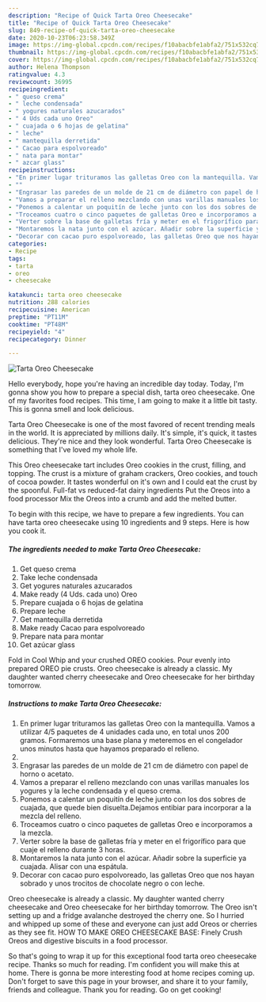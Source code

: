```yaml
---
description: "Recipe of Quick Tarta Oreo Cheesecake"
title: "Recipe of Quick Tarta Oreo Cheesecake"
slug: 849-recipe-of-quick-tarta-oreo-cheesecake
date: 2020-10-23T06:23:58.349Z
image: https://img-global.cpcdn.com/recipes/f10abacbfe1abfa2/751x532cq70/tarta-oreo-cheesecake-foto-principal.jpg
thumbnail: https://img-global.cpcdn.com/recipes/f10abacbfe1abfa2/751x532cq70/tarta-oreo-cheesecake-foto-principal.jpg
cover: https://img-global.cpcdn.com/recipes/f10abacbfe1abfa2/751x532cq70/tarta-oreo-cheesecake-foto-principal.jpg
author: Helena Thompson
ratingvalue: 4.3
reviewcount: 36995
recipeingredient:
- " queso crema"
- " leche condensada"
- " yogures naturales azucarados"
- " 4 Uds cada uno Oreo"
- " cuajada o 6 hojas de gelatina"
- " leche"
- " mantequilla derretida"
- " Cacao para espolvoreado"
- " nata para montar"
- " azcar glass"
recipeinstructions:
- "En primer lugar trituramos las galletas Oreo con la mantequilla. Vamos a utilizar 4/5 paquetes de 4 unidades cada uno, en total unos 200 gramos. Formaremos una base plana y meteremos en el congelador unos minutos hasta que hayamos preparado el relleno."
- ""
- "Engrasar las paredes de un molde de 21 cm de diámetro con papel de horno o acetato."
- "Vamos a preparar el relleno mezclando con unas varillas manuales los yogures y la leche condensada y el queso crema."
- "Ponemos a calentar un poquitín de leche junto con los dos sobres de cuajada, que quede bien disuelta.Dejamos entibiar para incorporar a la mezcla del relleno."
- "Troceamos cuatro o cinco paquetes de galletas Oreo e incorporamos a la mezcla."
- "Verter sobre la base de galletas fría y meter en el frigorífico para que cuaje el relleno durante 3 horas."
- "Montaremos la nata junto con el azúcar. Añadir sobre la superficie ya cuajada. Alisar con una espátula."
- "Decorar con cacao puro espolvoreado, las galletas Oreo que nos hayan sobrado y unos trocitos de chocolate negro o con leche."
categories:
- Recipe
tags:
- tarta
- oreo
- cheesecake

katakunci: tarta oreo cheesecake 
nutrition: 288 calories
recipecuisine: American
preptime: "PT11M"
cooktime: "PT48M"
recipeyield: "4"
recipecategory: Dinner

---
```



![Tarta Oreo Cheesecake](https://img-global.cpcdn.com/recipes/f10abacbfe1abfa2/751x532cq70/tarta-oreo-cheesecake-foto-principal.jpg)

Hello everybody, hope you're having an incredible day today. Today, I'm gonna show you how to prepare a special dish, tarta oreo cheesecake. One of my favorites food recipes. This time, I am going to make it a little bit tasty. This is gonna smell and look delicious.

Tarta Oreo Cheesecake is one of the most favored of recent trending meals in the world. It is appreciated by millions daily. It's simple, it's quick, it tastes delicious. They're nice and they look wonderful. Tarta Oreo Cheesecake is something that I've loved my whole life.

This Oreo cheesecake tart includes Oreo cookies in the crust, filling, and topping. The crust is a mixture of graham crackers, Oreo cookies, and touch of cocoa powder. It tastes wonderful on it&#39;s own and I could eat the crust by the spoonful. Full-fat vs reduced-fat dairy ingredients Put the Oreos into a food processor Mix the Oreos into a crumb and add the melted butter.


To begin with this recipe, we have to prepare a few ingredients. You can have tarta oreo cheesecake using 10 ingredients and 9 steps. Here is how you cook it.

<!--inarticleads1-->

##### The ingredients needed to make Tarta Oreo Cheesecake:

1. Get  queso crema
1. Take  leche condensada
1. Get  yogures naturales azucarados
1. Make ready  (4 Uds. cada uno) Oreo
1. Prepare  cuajada o 6 hojas de gelatina
1. Prepare  leche
1. Get  mantequilla derretida
1. Make ready  Cacao para espolvoreado
1. Prepare  nata para montar
1. Get  azúcar glass


Fold in Cool Whip and your crushed OREO cookies. Pour evenly into prepared OREO pie crusts. Oreo cheesecake is already a classic. My daughter wanted cherry cheesecake and Oreo cheesecake for her birthday tomorrow. 

<!--inarticleads2-->

##### Instructions to make Tarta Oreo Cheesecake:

1. En primer lugar trituramos las galletas Oreo con la mantequilla. Vamos a utilizar 4/5 paquetes de 4 unidades cada uno, en total unos 200 gramos. Formaremos una base plana y meteremos en el congelador unos minutos hasta que hayamos preparado el relleno.
1. 
1. Engrasar las paredes de un molde de 21 cm de diámetro con papel de horno o acetato.
1. Vamos a preparar el relleno mezclando con unas varillas manuales los yogures y la leche condensada y el queso crema.
1. Ponemos a calentar un poquitín de leche junto con los dos sobres de cuajada, que quede bien disuelta.Dejamos entibiar para incorporar a la mezcla del relleno.
1. Troceamos cuatro o cinco paquetes de galletas Oreo e incorporamos a la mezcla.
1. Verter sobre la base de galletas fría y meter en el frigorífico para que cuaje el relleno durante 3 horas.
1. Montaremos la nata junto con el azúcar. Añadir sobre la superficie ya cuajada. Alisar con una espátula.
1. Decorar con cacao puro espolvoreado, las galletas Oreo que nos hayan sobrado y unos trocitos de chocolate negro o con leche.


Oreo cheesecake is already a classic. My daughter wanted cherry cheesecake and Oreo cheesecake for her birthday tomorrow. The Oreo isn&#39;t setting up and a fridge avalanche destroyed the cherry one. So I hurried and whipped up some of these and everyone can just add Oreos or cherries as they see fit. HOW TO MAKE OREO CHEESECAKE BASE: Finely Crush Oreos and digestive biscuits in a food processor. 

So that's going to wrap it up for this exceptional food tarta oreo cheesecake recipe. Thanks so much for reading. I'm confident you will make this at home. There is gonna be more interesting food at home recipes coming up. Don't forget to save this page in your browser, and share it to your family, friends and colleague. Thank you for reading. Go on get cooking!
